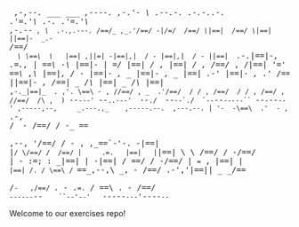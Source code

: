 __<pre>
                   ,-,--.                     ___         ___      ,----.
                 ,-.'-  _\ .--.-. .-.-..-._ .'=.'\ .-._ .'=.'\  ,-.--` , \  .-.,.---.
                /==/_ ,_.'/==/ -|/=/  /==/ \|==|  /==/ \|==|  ||==|-  _.-` /==/  `   \
                \==\  \   |==| ,||=| -|==|,|  / - |==|,|  / - ||==|   `.-.|==|-, .=., |
                 \==\ -\  |==|- | =/  |==|  \/  , |==|  \/  , /==/_ ,    /|==|   '='  /
                 _\==\ ,\ |==|,  \/ - |==|- ,   _ |==|- ,   _ |==|    .-' |==|- ,   .'
                /==/\/ _ ||==|-   ,   /==| _ /\   |==| _ /\   |==|_  ,`-._|==|_  . ,'.
                \==\ - , //==/ , _  .'/==/  / / , /==/  / / , /==/ ,     //==/  /\ ,  )
                 `--`---' `--`..---'  `--`./  `--``--`./  `--``--`-----`` `--`-`--`--'
                            ,-----,--,     _.---.,_    ,-----.--.  ,---.--.
                            | '-  -\==\  .'  - , `.-, /` ` - /==/ /  -_ \==\
                            \,--, '/==/ / -  ,  ,_\==\`-'-. -|==| |` / \/==/
                               /  /==/ |     .=.   |==|   | `|==|  \ \ /==/
                              / -/==/  | -  :=; : _|==|   | -|==|  /  \==/
                             / -/==/   |     `=` , |==|   | `|==| /. / \==\
                            / `\==\_,--,\ _,    - /==/  .-','|==|| _ \_/\==\
                           /` -   ,/==/  `.   - .`=.`  /     \==\\ . -  /==/
                           `------`--`     ``--'--'    `-----`---`'----`--`
</pre>

Welcome to our exercises repo!